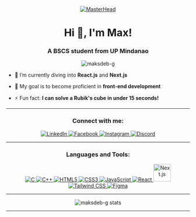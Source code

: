 <!-- Banner -->
<div align="center">
  <a href="https://yourlinkhere.com">
    <img src="https://i.giphy.com/media/v1.Y2lkPTc5MGI3NjExcTR2dThxN3llbTBodDdxczMxMnJ2eGJvcTRodDd3aWtlam50NDA3NCZlcD12MV9pbnRlcm5hbF9naWZfYnlfaWQmY3Q9Zw/FzX9xXLnJqX0E6IJtW/giphy.gif" alt="MasterHead" style="max-width: 100%; height: auto;" />
  </a>
</div>



<h1 align="center">Hi 👋, I'm Max!</h1>
<h3 align="center">A BSCS student from UP Mindanao</h3>

<p align="center">
  <img src="https://komarev.com/ghpvc/?username=maksdeb-g&label=Profile%20views&color=0e75b6&style=flat" alt="maksdeb-g" />
</p>

- 🌱 I’m currently diving into **React.js** and **Next.js**
  
- 🎯 My goal is to become proficient in **front-end development**

- ⚡ Fun fact: **I can solve a Rubik's cube in under 15 seconds!**

---

<h3 align="center">Connect with me:</h3>
<p align="center">
  <a href="https://linkedin.com/in/maxwell-gazo" target="_blank">
    <img src="https://img.shields.io/badge/LinkedIn-0A66C2?style=for-the-badge&logo=linkedin&logoColor=white" alt="LinkedIn" />
  </a>
  <a href="https://facebook.com/maxwell.gazo" target="_blank">
    <img src="https://img.shields.io/badge/Facebook-1877F2?style=for-the-badge&logo=facebook&logoColor=white" alt="Facebook" />
  </a>
  <a href="https://instagram.com/mxdave_" target="_blank">
    <img src="https://img.shields.io/badge/Instagram-E4405F?style=for-the-badge&logo=instagram&logoColor=white" alt="Instagram" />
  </a>
  <a href="https://discord.gg/debu#7764" target="_blank">
    <img src="https://img.shields.io/badge/Discord-5865F2?style=for-the-badge&logo=discord&logoColor=white" alt="Discord" />
  </a>
</p>

---

<h3 align="center">Languages and Tools:</h3>
<p align="center">
  <a href="https://www.cprogramming.com/" target="_blank" rel="noreferrer">
    <img src="https://img.icons8.com/color/48/000000/c-programming.png" alt="C" />
  </a>
  <a href="https://www.w3schools.com/cpp/" target="_blank" rel="noreferrer">
    <img src="https://img.icons8.com/color/48/000000/c-plus-plus-logo.png" alt="C++" />
  </a>
  <a href="https://www.w3.org/html/" target="_blank" rel="noreferrer">
    <img src="https://img.icons8.com/color/48/000000/html-5--v1.png" alt="HTML5" />
  </a>
  <a href="https://www.w3schools.com/css/" target="_blank" rel="noreferrer">
    <img src="https://img.icons8.com/color/48/000000/css3.png" alt="CSS3" />
  </a>
  <a href="https://developer.mozilla.org/en-US/docs/Web/JavaScript" target="_blank" rel="noreferrer">
    <img src="https://img.icons8.com/color/48/000000/javascript--v1.png" alt="JavaScript" />
  </a>
  <a href="https://reactjs.org/" target="_blank" rel="noreferrer">
    <img src="https://img.icons8.com/color/48/000000/react-native.png" alt="React" />
  </a>
  <a href="https://nextjs.org/" target="_blank" rel="noreferrer">
    <img src="https://icons-for-free.com/iconfiles/png/512/nextjs-3521770.png" alt="Next.js" width="48" height="48" />
  </a>
  <a href="https://tailwindcss.com/" target="_blank" rel="noreferrer">
    <img src="https://img.icons8.com/color/48/000000/tailwindcss.png" alt="Tailwind CSS" />
  </a>
  <a href="https://www.figma.com/" target="_blank" rel="noreferrer">
    <img src="https://img.icons8.com/color/48/000000/figma--v1.png" alt="Figma" />
  </a>
</p>

---

<p align="center">
  <img src="https://github-readme-stats.vercel.app/api?username=maksdeb-g&show_icons=true&theme=radical" alt="maksdeb-g stats" />
</p>

---

